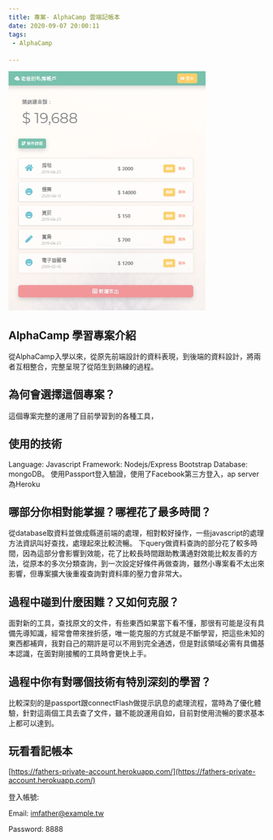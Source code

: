 ```yaml
---
title: 專案- AlphaCamp 雲端記帳本
date: 2020-09-07 20:00:11
tags: 
 - AlphaCamp

---
```


![cover](/images/expense_tracker.jpg)


 ## AlphaCamp 學習專案介紹

從AlphaCamp入學以來，從原先前端設計的資料表現，到後端的資料設計，將兩者互相整合，完整呈現了從陌生到熟練的過程。


## 為何會選擇這個專案？

這個專案完整的運用了目前學習到的各種工具，


## 使用的技術

Language: Javascript 
Framework: Nodejs/Express Bootstrap
Database: mongoDB。
使用Passport登入驗證，使用了Facebook第三方登入，ap server為Heroku


## 哪部分你相對能掌握？哪裡花了最多時間？

從database取資料並做成縣道前端的處理，相對較好操作，一些javascript的處理方法資訊叫好查找，處理起來比較流暢。
下query做資料查詢的部分花了較多時間，因為這部分會影響到效能，花了比較長時間跟助教溝通對效能比較友善的方法，從原本的多次分類查詢，到一次設定好條件再做查詢，雖然小專案看不太出來影響，但專案擴大後重複查詢對資料庫的壓力會非常大。


## 過程中碰到什麼困難？又如何克服？

面對新的工具，查找原文的文件，有些東西如果當下看不懂，那很有可能是沒有具備先導知識，經常會帶來挫折感，唯一能克服的方式就是不斷學習，把這些未知的東西都補齊，我對自己的期許是可以不用到完全通透，但是對該領域必需有具備基本認識，在面對剛接觸的工具時會更快上手。


## 過程中你有對哪個技術有特別深刻的學習？

比較深刻的是passport跟connectFlash做提示訊息的處理流程，當時為了優化體驗，針對這兩個工具去查了文件，雖不能說運用自如，目前對使用流暢的要求基本上都可以達到。




## 玩看看記帳本

[https://fathers-private-account.herokuapp.com/](https://fathers-private-account.herokuapp.com/)



登入帳號:

Email: 
imfather@example.tw

Password: 
8888